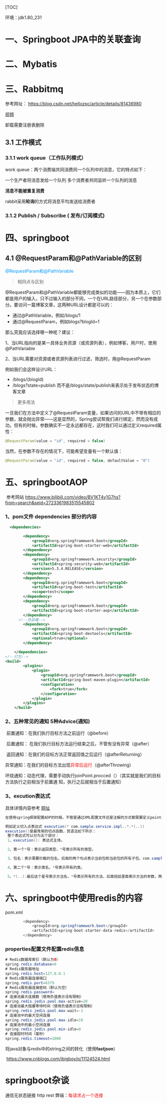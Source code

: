 [TOC]







环境：jdk1.80_231

# 一、Springboot JPA中的关联查询









# 二、Mybatis







# 三、Rabbitmq

参考网址： https://blog.csdn.net/hellozpc/article/details/81436980 

[视频](<https://www.bilibili.com/video/av78225169?p=100>)

卸载需要注册表删除

## 3.1 工作模式

### 3.1.1 work queue（工作队列模式）

work queue：两个消费端共同消费同一个队列中的消息，它的特点如下：

一个生产者将消息发给一个队列 多个消费者共同监听一个队列的消息

**消息不能被重复消费**

rabbit采用**轮询**的方式将消息平均发送给消费者

### 3.1.2  Publish / Subscribe ( 发布/订阅模式)





# 四、springboot

## 4.1 @RequestParam和@PathVariable的区别

 <font color=#0099ff > @RequestParam和@PathVariable  </font>

>  相同点与区别

 @RequestParam和@PathVariable都能够完成类似的功能——因为本质上，它们都是用户的输入，只不过输入的部分不同，一个在URL路径部分，另一个在参数部分。要访问一篇博客文章，这两种URL设计都是可以的：

- 通过@PathVariable，例如/blogs/1
- 通过@RequestParam，例如blogs?blogId=1

那么究竟应该选择哪一种呢？建议：

1、当URL指向的是某一具体业务资源（或资源列表），例如博客，用户时，使用@PathVariable

2、当URL需要对资源或者资源列表进行过滤，筛选时，用@RequestParam

例如我们会这样设计URL：

- /blogs/{blogId}
- /blogs?state=publish    而不是/blogs/state/publish来表示处于发布状态的博客文章

> 更多用法

 一旦我们在方法中定义了@RequestParam变量，如果访问的URL中不带有相应的参数，就会抛出异常——这是显然的，Spring尝试帮我们进行绑定，然而没有成功。但有的时候，参数确实不一定永远都存在，这时我们可以通过定义required属性：

```java
@RequestParam(value = "id", required = false)
```

当然，在参数不存在的情况下，可能希望变量有一个默认值：

```java
@RequestParam(value = "id", required = false, defaultValue = "0")
```

# 五、springbootAOP  

​	参考网站 https://www.bilibili.com/video/BV1KT4y1G7hs?from=search&seid=2723361983515545802

### 1、pom文件 dependencies 部分的内容

```xml
  <dependencies>

        <dependency>
            <groupId>org.springframework.boot</groupId>
            <artifactId>spring-boot-starter-web</artifactId>
        </dependency>
        <dependency>
            <groupId>org.springframework.security</groupId>
            <artifactId>spring-security-web</artifactId>
            <version>5.3.4.RELEASE</version>
        </dependency>
        <dependency>
            <groupId>org.springframework.boot</groupId>
            <artifactId>spring-boot-test</artifactId>
            <scope>test</scope>
        </dependency>
        <dependency>
            <groupId>org.springframework.boot</groupId>
            <artifactId>spring-boot-starter-aop</artifactId>
        </dependency>
      <!--热部署-->
		<dependency>
			<groupId>org.springframework.boot</groupId>
			<artifactId>spring-boot-devtools</artifactId>
			<optional>true</optional>
		</dependency>

    </dependencies>
<!--打包-->
<build>
		<plugins>
			<plugin>
				<groupId>org.springframework.boot</groupId>
				<artifactId>spring-boot-maven-plugin</artifactId>
				<configuration>
					<fork>true</fork>
				</configuration>
			</plugin>
		</plugins>
	</build>
```

### 2、五种常见的通知 5种Advice(通知)

​	前置通知：在我们执行目标方法之前运行（@before）

​	后置通知：	在我们执行目标方法运行结束之后，不管有没有异常（@after）

​	返回通知：在我们的目标方法正常返回值之后运行（@afterReturning）

​	异常通知：在我们的目标方法出现<font color=#ee11111>异常后运行</font>（@afterThrowing）

​	环绕通知：动态代理，需要手动执行joinPoint.procced（）（其实就是我们的目标方法执行之前相当于前置通		知，执行之后就相当于后置通知）

### 3、excution表达式

具体详情内容参考    [网址](https://blog.csdn.net/ABCD898989/article/details/50809321?utm_medium=distribute.pc_relevant.none-task-blog-BlogCommendFromMachineLearnPai2-3.channel_param&depth_1-utm_source=distribute.pc_relevant.none-task-blog-BlogCommendFromMachineLearnPai2-3.channel_param)

```java
在使用spring框架配置AOP的时候，不管是通过XML配置文件还是注解的方式都需要定义pointcut"切入点"

例如定义切入点表达式 execution(* com.sample.service.impl..*.*(..))
execution()是最常用的切点函数，其语法如下所示：
 整个表达式可以分为五个部分：
 1、execution(): 表达式主体。

 2、第一个*号：表示返回类型，*号表示所有的类型。

 3、包名：表示需要拦截的包名，后面的两个句点表示当前包和当前包的所有子包，com.sample.service.impl包、子孙包下所有类的方法。

 4、第二个*号：表示类名，*号表示所有的类。

 5、*(..):最后这个星号表示方法名，*号表示所有的方法，后面括弧里面表示方法的参数，两个句点表示任何参数。
```

# 六、springboot中使用redis的内容

pom.xml

```java
		<dependency>
            <groupId>org.springframework.boot</groupId>
            <artifactId>spring-boot-starter-data-redis</artifactId>
        </dependency>  
```

### properties配置文件配置redis信息

```java
# Redis数据库索引（默认为0）
spring.redis.database=0
# Redis服务器地址
spring.redis.host=127.0.0.1
# Redis服务器连接端口
spring.redis.port=6379
# Redis服务器连接密码（默认为空）
spring.redis.password=
# 连接池最大连接数（使用负值表示没有限制）
spring.redis.jedis.pool.max-active=20
# 连接池最大阻塞等待时间（使用负值表示没有限制）
spring.redis.jedis.pool.max-wait=-1
# 连接池中的最大空闲连接
spring.redis.jedis.pool.max-idle=10
# 连接池中的最小空闲连接
spring.redis.jedis.pool.min-idle=0
# 连接超时时间（毫秒）
spring.redis.timeout=1000
```

将java对象与redis中的string之间的转化（使用**fastjson**）

​	https://www.cnblogs.com/ibigboy/p/11124524.html



# springboot杂谈

通信无状态链接 http rest   弊端：<font color=#ee1111 >每请求占一个连接</font>

